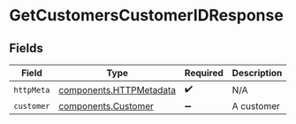 # GetCustomersCustomerIDResponse


## Fields

| Field                                                              | Type                                                               | Required                                                           | Description                                                        |
| ------------------------------------------------------------------ | ------------------------------------------------------------------ | ------------------------------------------------------------------ | ------------------------------------------------------------------ |
| `httpMeta`                                                         | [components.HTTPMetadata](../../models/components/httpmetadata.md) | :heavy_check_mark:                                                 | N/A                                                                |
| `customer`                                                         | [components.Customer](../../models/components/customer.md)         | :heavy_minus_sign:                                                 | A customer                                                         |